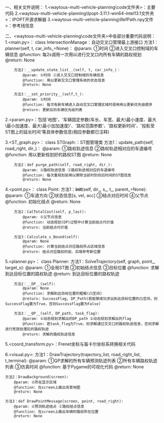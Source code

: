 一、相关文件说明：
1.<waytous-multi-vehicle-planning\code文件夹>：主要代码
2.<waytous-multi-vehicle-planning\Ipopt-3.11.1-win64-intel13.1文件夹>：IPOPT开源求解器
3.<waytous-multi-vehicle-planning\RefPath.npy文件>：参考线信息

二、<waytous-multi-vehicle-planning\code文件夹>中各部分重要代码说明：
1.<main.py>：
	class IntersectionManage：自动交叉口管理最上游接口
		方法1：planner(self, t, car_info_=None)：
			@param: ①时间 ②进入交叉口控制域的车辆信息
			@function: 每2s调用一次用以进行交叉口内所有车辆的路权规划
			@return: None

		方法2：__update_state_list__(self, t, car_info_)：
			@param: ①时间 ②进入交叉口控制域的车辆信息
			@function: 用以更新交叉口管理系统的状态信息
			@return: None

		方法3：__set_priority__(self,t_):
			@param: ①时间
			@function: 每次有新车辆进入自动交叉口管理区域时调用用以更新优先级顺序
			@return: 更新后的车辆优先级列表


2.<param.py>：包括'地图'，'车辆固定参数(车长、车宽、最大\最小速度、最大\最小加速度、最大\最小加加速度)'、'路权范围参数'、'路权更新时间'、'投影至ST图上的延长时间'等具体参数信息(相应参数都已注释)
	         

3.<ST_graph.py>：
	class STGraph:：ST图管理类
		方法1：update_path(self, road_right, dir_)：
			@param: ①路权轨迹信息 ②路权轨迹相对应的车道编号
			@function: 用以更新规划好的路权ST图
			@return: None

		方法2：def purge_path(self, road_right, dir_):
			@param: ①路权轨迹信息 ②路权轨迹相对应的车道编号
			@function: 每次重规划前用以擦除当前时刻向后时间的ST图信息
			@return: None


4.<point.py>：
	class Point: 
		方法1：__init__(self, dir_, s_, t_, parent_=None):
			@param: ①车道方向 ②状态信息[s, vel, acc] ③结点对应时间 ④父节点
			@function: 初始化结点
			@return: None

		方法2：CalTotalCost(self, p_last):
			@param: ①父节点信息
			@function: 动态规划(DP)过程中计算当前结点代价值
			@return: 当前结点代价值

		方法3：Calculate_s_Bound(self):
			@param: None
			@function: 计算当前结点对应路权所占区域信息
			@return: 结点对应路权的前、后端参考新位置


5.<planner.py>：
	class Planner:
		方法1：SolveTrajectory(self, graph, point_, target_s):
			@param: ①全局ST图 ②初始结点信息 ③目标位置
			@function: 求解到达目标位置的路权轨迹
			@return: 到达目标位置的路权轨迹

		方法2：__DP__(self):
			@param: None
			@function: 求解到达目标位置的粗解(凸空间)
			@return: SuccessFlag, DP_Path(若能够成功求出到达目标位置的凸空间，则SuccessFlag置为True，否则SuccessFlag置为False)

		方法3：__QP__(self, DP_path, task_flag):
			@param: ①动态规划求解出的DP_path ②动态规划求解出的flag
			@function: 若task_flag为True，则求解通过交叉口的路权轨迹信息，否则求解进行死锁处理后的路权轨迹
			@return: 求解的路权轨迹信息


5.<coord_transform.py>：Frenet坐标与笛卡尔坐标系转换相关代码


6.<visual.py>:
	方法1：DrawTrajectory(trajectory_list, road_right_list, t_terminal):
		@param: ①QP求解的所有车辆预测轨迹列表 ②所有车辆路权轨迹列表 ③仿真时间
		@function: 基于Pygame的可视化代码
		@return: None

	方法2：DrawBackground(screen):
		@param: ①所在显示区域
		@function: 在screen上画出背景地图
		@return: None

	方法3：def DrawPointMessage(screen, point, road_right):
		@param: ①预测轨迹结点 ②路权结点信息
		@function: 在screen上画出车辆的路权所在位置
		@return: None
